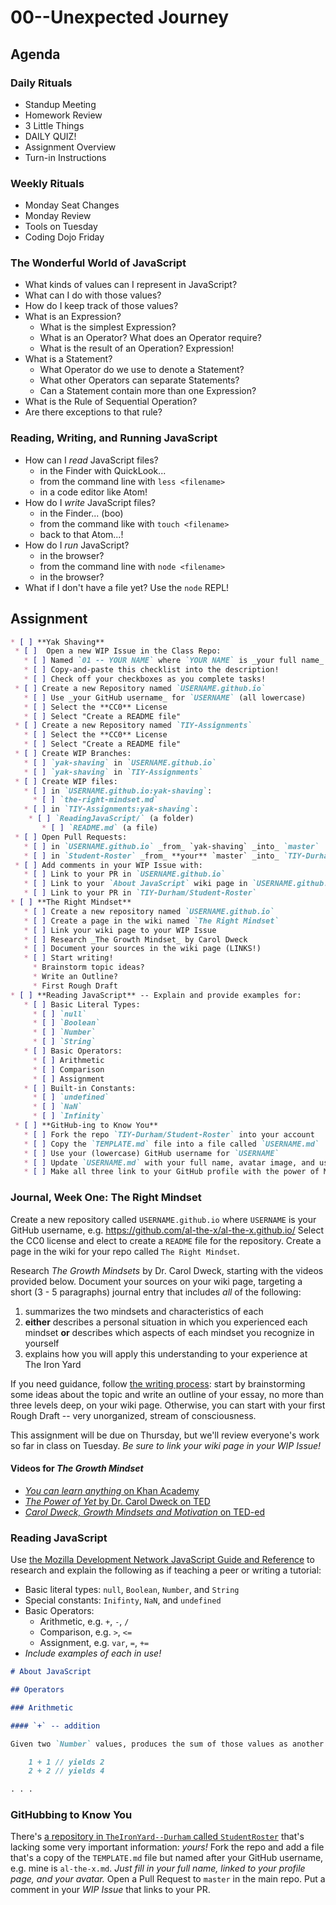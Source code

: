 # 00--Unexpected Journey

## Agenda
### Daily Rituals

* Standup Meeting
* Homework Review
* 3 Little Things
* DAILY QUIZ!
* Assignment Overview
* Turn-in Instructions

### Weekly Rituals

* Monday Seat Changes
* Monday Review
* Tools on Tuesday
* Coding Dojo Friday

### The Wonderful World of JavaScript
* What kinds of values can I represent in JavaScript?
* What can I do with those values?
* How do I keep track of those values?
* What is an Expression?
  * What is the simplest Expression?
  * What is an Operator? What does an Operator require?
  * What is the result of an Operation? Expression!
* What is a Statement?
  * What Operator do we use to denote a Statement?
  * What other Operators can separate Statements?
  * Can a Statement contain more than one Expression?
* What is the Rule of Sequential Operation?
* Are there exceptions to that rule?

### Reading, Writing, and Running JavaScript
* How can I _read_ JavaScript files?
  * in the Finder with QuickLook...
  * from the command line with `less <filename>`
  * in a code editor like Atom!
* How do I _write_ JavaScript files?
  * in the Finder... (boo)
  * from the command like with `touch <filename>`
  * back to that Atom...!
* How do I _run_ JavaScript?
  * in the browser?
  * from the command line with `node <filename>`
  * in the browser?
* What if I don't have a file yet? Use the `node` REPL!

## Assignment

```markdown
* [ ] **Yak Shaving**
 * [ ]  Open a new WIP Issue in the Class Repo:
   * [ ] Named `01 -- YOUR NAME` where `YOUR NAME` is _your full name_
   * [ ] Copy-and-paste this checklist into the description!
   * [ ] Check off your checkboxes as you complete tasks!
 * [ ] Create a new Repository named `USERNAME.github.io`
   * [ ] Use _your GitHub username_ for `USERNAME` (all lowercase)
   * [ ] Select the **CC0** License
   * [ ] Select "Create a README file"
 * [ ] Create a new Repository named `TIY-Assignments`
   * [ ] Select the **CC0** License
   * [ ] Select "Create a README file"
 * [ ] Create WIP Branches:
   * [ ] `yak-shaving` in `USERNAME.github.io`
   * [ ] `yak-shaving` in `TIY-Assignments`
 * [ ] Create WIP files:
   * [ ] in `USERNAME.github.io:yak-shaving`:
     * [ ] `the-right-mindset.md`
   * [ ] in `TIY-Assignments:yak-shaving`:
    * [ ] `ReadingJavaScript/` (a folder)
       * [ ] `README.md` (a file)
 * [ ] Open Pull Requests:
   * [ ] in `USERNAME.github.io` _from_ `yak-shaving` _into_ `master`
   * [ ] in `Student-Roster` _from_ **your** `master` _into_ `TIY-Durham:master`
 * [ ] Add comments in your WIP Issue with:
   * [ ] Link to your PR in `USERNAME.github.io`
   * [ ] Link to your `About JavaScript` wiki page in `USERNAME.github.io`
   * [ ] Link to your PR in `TIY-Durham/Student-Roster`
* [ ] **The Right Mindset**
   * [ ] Create a new repository named `USERNAME.github.io`
   * [ ] Create a page in the wiki named `The Right Mindset`
   * [ ] Link your wiki page to your WIP Issue
   * [ ] Research _The Growth Mindset_ by Carol Dweck
   * [ ] Document your sources in the wiki page (LINKS!)
   * [ ] Start writing!
     * Brainstorm topic ideas?
     * Write an Outline?
     * First Rough Draft
* [ ] **Reading JavaScript** -- Explain and provide examples for:
   * [ ] Basic Literal Types: 
     * [ ] `null`
     * [ ] `Boolean`
     * [ ] `Number`
     * [ ] `String`
   * [ ] Basic Operators:
     * [ ] Arithmetic
     * [ ] Comparison
     * [ ] Assignment
   * [ ] Built-in Constants: 
     * [ ] `undefined` 
     * [ ] `NaN`
     * [ ] `Infinity`
 * [ ] **GitHub-ing to Know You**
   * [ ] Fork the repo `TIY-Durham/Student-Roster` into your account
   * [ ] Copy the `TEMPLATE.md` file into a file called `USERNAME.md` 
   * [ ] Use your (lowercase) GitHub username for `USERNAME`
   * [ ] Update `USERNAME.md` with your full name, avatar image, and username
   * [ ] Make all three link to your GitHub profile with the power of Markdown!
```

### Journal, Week One: The Right Mindset

Create a new repository called `USERNAME.github.io` where `USERNAME` is your GitHub username, e.g. https://github.com/al-the-x/al-the-x.github.io/ Select the CC0 license and elect to create a `README` file for the repository. Create a page in the wiki for your repo called `The Right Mindset`.

Research _The Growth Mindsets_ by Dr. Carol Dweck, starting with the videos provided below. Document your sources on your wiki page, targeting a short (3 - 5 paragraphs) journal entry that includes _all_ of the following:

1. summarizes the two mindsets and characteristics of each
1. **either** describes a personal situation in which you experienced each mindset **or** describes which aspects of each mindset you recognize in yourself
1. explains how you will apply this understanding to your experience at The Iron Yard

If you need guidance, follow [the writing process](https://en.wikipedia.org/wiki/Writing_process): start by brainstorming some ideas about the topic and write an outline of your essay, no more than three levels deep, on your wiki page. Otherwise, you can start with your first Rough Draft -- very unorganized, stream of consciousness. 

This assignment will be due on Thursday, but we'll review everyone's work so far in class on Tuesday. _Be sure to link your wiki page in your WIP Issue!_

#### Videos for _The Growth Mindset_

* [_You can learn anything_ on Khan Academy](https://www.khanacademy.org/youcanlearnanything)
* [_The Power of Yet_ by Dr. Carol Dweck on TED](https://www.ted.com/talks/carol_dweck_the_power_of_believing_that_you_can_improve)
* [_Carol Dweck, Growth Mindsets and Motivation_ on TED-ed](http://ed.ted.com/on/UA77FlTc)

### Reading JavaScript

Use [the Mozilla Development Network JavaScript Guide and Reference](https://developer.mozilla.org/en-US/docs/Web/JavaScript) to research and explain the following as if teaching a peer or writing a tutorial:

* Basic literal types: `null`, `Boolean`, `Number`, and `String`
* Special constants: `Inifinty`, `NaN`, and `undefined`
* Basic Operators:
  * Arithmetic, e.g. `+`, `-`, `/`
  * Comparison, e.g. `>`, `<=`
  * Assignment, e.g. `var`, `=`, `+=`
* _Include examples of each in use!_

```markdown
# About JavaScript

## Operators

### Arithmetic

#### `+` -- addition

Given two `Number` values, produces the sum of those values as another `Number`. For example:

    1 + 1 // yields 2
    2 + 2 // yields 4

. . .
```

### GitHubbing to Know You

There's [a repository in `TheIronYard--Durham` called `StudentRoster`](https://github.com/TIY-Durham/StudentRoster) that's lacking some very important information: _yours!_ Fork the repo and add a file that's a copy of the `TEMPLATE.md` file but named after your GitHub username, e.g. mine is `al-the-x.md`. _Just fill in your full name, linked to your profile page, and your avatar._ Open a Pull Request to `master` in the main repo. Put a comment in your _WIP Issue_ that links to your PR.
